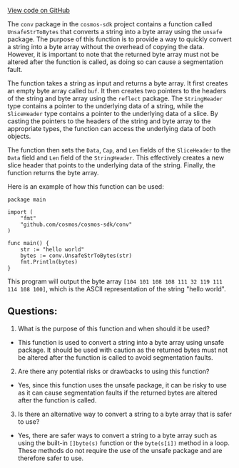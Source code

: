 [View code on GitHub](https://github.com/cosmos/cosmos-sdk/blob/main/x/upgrade/internal/conv/string.go)

The `conv` package in the `cosmos-sdk` project contains a function called `UnsafeStrToBytes` that converts a string into a byte array using the `unsafe` package. The purpose of this function is to provide a way to quickly convert a string into a byte array without the overhead of copying the data. However, it is important to note that the returned byte array must not be altered after the function is called, as doing so can cause a segmentation fault.

The function takes a string as input and returns a byte array. It first creates an empty byte array called `buf`. It then creates two pointers to the headers of the string and byte array using the `reflect` package. The `StringHeader` type contains a pointer to the underlying data of a string, while the `SliceHeader` type contains a pointer to the underlying data of a slice. By casting the pointers to the headers of the string and byte array to the appropriate types, the function can access the underlying data of both objects.

The function then sets the `Data`, `Cap`, and `Len` fields of the `SliceHeader` to the `Data` field and `Len` field of the `StringHeader`. This effectively creates a new slice header that points to the underlying data of the string. Finally, the function returns the byte array.

Here is an example of how this function can be used:

```
package main

import (
	"fmt"
	"github.com/cosmos/cosmos-sdk/conv"
)

func main() {
	str := "hello world"
	bytes := conv.UnsafeStrToBytes(str)
	fmt.Println(bytes)
}
```

This program will output the byte array `[104 101 108 108 111 32 119 111 114 108 100]`, which is the ASCII representation of the string "hello world".
## Questions: 
 1. What is the purpose of this function and when should it be used?
- This function is used to convert a string into a byte array using unsafe package. It should be used with caution as the returned bytes must not be altered after the function is called to avoid segmentation faults.

2. Are there any potential risks or drawbacks to using this function?
- Yes, since this function uses the unsafe package, it can be risky to use as it can cause segmentation faults if the returned bytes are altered after the function is called.

3. Is there an alternative way to convert a string to a byte array that is safer to use?
- Yes, there are safer ways to convert a string to a byte array such as using the built-in `[]byte(s)` function or the `byte(s[i])` method in a loop. These methods do not require the use of the unsafe package and are therefore safer to use.